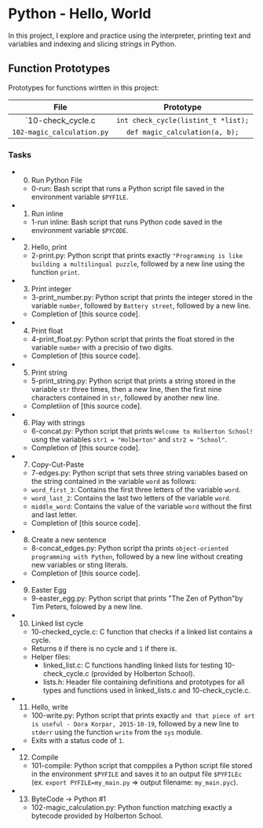 # Python - Hello, World
In this project, I explore and practice using the interpreter, printing text and variables and indexing and slicing strings in Python.

## Function Prototypes
Prototypes for functions wirtten in this project:

|	File			|	Prototype		|
|:-----------------------------:|:-----------------------------------------------:|
| `10-check_cycle.c		|	`int check_cycle(listint_t *list);`	|
| `102-magic_calculation.py`	|	`def magic_calculation(a, b);`	|

### Tasks

- 0. Run Python File

	* 0-run: Bash script that runs a Python script file saved in the environment variable `$PYFILE`.

- 1. Run inline

	* 1-run inline: Bash script that runs Python code saved in the environment variable `$PYCODE`.

- 2. Hello, print

	* 2-print.py: Python script that prints exactly `"Programming is like building a multilingual puzzle`, followed by a new line using the function `print`.

- 3. Print integer

	* 3-print_number.py: Python script that prints the integer stored in the variable `number`, followed by `Battery street`, followed by a new line.
	* Completion of [this source code].

- 4. Print float

	* 4-print_float.py: Python script that prints the float stored in the variable `number` with a precisio of two digits.
	* Completion of [this source code].

- 5. Print string

	* 5-print_string.py: Python script that prints a string stored in the variable `str` three times, then a new line, then the first nine characters contained in `str`, followed by another new line.
	* Completiion of [this source code].

- 6. Play with strings

	* 6-concat.py: Python script that prints `Welcome to Holberton School!` usng the variables `str1 = "Holberton"` and `str2 = "School"`.
	* Completion of [this source code].

- 7. Copy-Cut-Paste

	* 7-edges.py: Python script that sets three string variables based on the string contained in the variable `word` as follows:
	* `word_first_3`: Contains the first three letters of the variable `word`.
	* `word_last_2`: Contains the last two letters of the variable `word`.
	* `middle_word`: Contains the value of the variable `word` without the first and last letter.
	* Completion of [this source code].

- 8. Create a new sentence

	* 8-concat_edges.py: Python script tha prints `object-oriented programming with Python`, followed by a new line without creating new variables or sting literals.
	* Completion of [this source code].

- 9. Easter Egg

	* 9-easter_egg.py: Python script that prints "The Zen of Python"by Tim Peters, folowed by a new line.

- 10. Linked list cycle

	* 10-checked_cycle.c: C function that checks if a linked list contains a cycle.
	* Returns `0` if there is no cycle and `1` if there is.
	* Helper files:
		- linked_list.c: C functions handling linked lists for testing 10-check_cycle.c (provided by Holberton School).
		- lists.h: Header file containing definitions and prototypes for all types and functions used in linked_lists.c and 10-check_cycle.c.

- 11. Hello, write

	* 100-write.py: Python script that prints exactly `and that piece of art is useful - Dora Korpar, 2015-10-19`, followed by a new line to `stderr` using the function `write` from the `sys` module.
	* Exits with a status code of `1`.

- 12. Compile

	* 101-compile: Python script that comppiles a Python script file stored in the environment `$PYFILE` and saves it to an output file `$PYFILEc` (ex. `export PYFILE=my_main.py` => output filename: `my_main.pyc`).

- 13. ByteCode -> Python #1

	* 102-magic_calculation.py: Python function matching exactly a bytecode provided by Holberton School.
 
